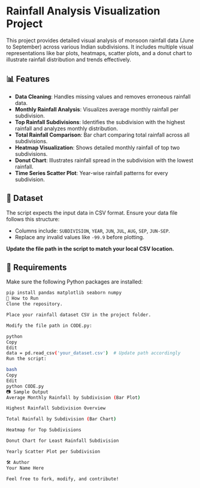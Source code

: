 # Rainfall Analysis Visualization Project

This project provides detailed visual analysis of monsoon rainfall data (June to September) across various Indian subdivisions. It includes multiple visual representations like bar plots, heatmaps, scatter plots, and a donut chart to illustrate rainfall distribution and trends effectively.

## 📊 Features

- **Data Cleaning**: Handles missing values and removes erroneous rainfall data.
- **Monthly Rainfall Analysis**: Visualizes average monthly rainfall per subdivision.
- **Top Rainfall Subdivisions**: Identifies the subdivision with the highest rainfall and analyzes monthly distribution.
- **Total Rainfall Comparison**: Bar chart comparing total rainfall across all subdivisions.
- **Heatmap Visualization**: Shows detailed monthly rainfall of top two subdivisions.
- **Donut Chart**: Illustrates rainfall spread in the subdivision with the lowest rainfall.
- **Time Series Scatter Plot**: Year-wise rainfall patterns for every subdivision.

## 📁 Dataset

The script expects the input data in CSV format. Ensure your data file follows this structure:
- Columns include: `SUBDIVISION`, `YEAR`, `JUN`, `JUL`, `AUG`, `SEP`, `JUN-SEP`.
- Replace any invalid values like `-99.9` before plotting.

**Update the file path in the script to match your local CSV location.**

## 🧪 Requirements

Make sure the following Python packages are installed:

```bash
pip install pandas matplotlib seaborn numpy
🚀 How to Run
Clone the repository.

Place your rainfall dataset CSV in the project folder.

Modify the file path in CODE.py:

python
Copy
Edit
data = pd.read_csv('your_dataset.csv')  # Update path accordingly
Run the script:

bash
Copy
Edit
python CODE.py
📷 Sample Output
Average Monthly Rainfall by Subdivision (Bar Plot)

Highest Rainfall Subdivision Overview

Total Rainfall by Subdivision (Bar Chart)

Heatmap for Top Subdivisions

Donut Chart for Least Rainfall Subdivision

Yearly Scatter Plot per Subdivision

🛠️ Author
Your Name Here

Feel free to fork, modify, and contribute!
